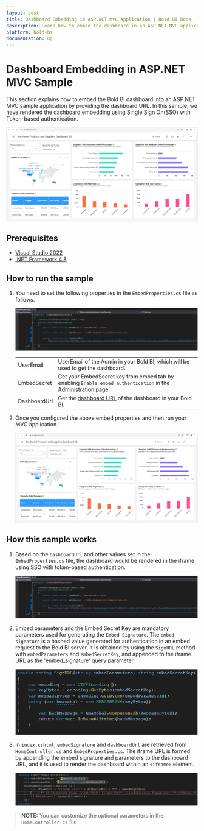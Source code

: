 ```yaml
---
layout: post
title: Dashboard Embedding in ASP.NET MVC Application | Bold BI Docs
description: Learn how to embed the dashboard in an ASP.NET MVC application using iFrame and learn the code to view the particular dashboard with different data connections.
platform: bold-bi
documentation: ug
---
```


# Dashboard Embedding in ASP.NET MVC Sample
This section explains how to embed the Bold BI dashboard into an ASP.NET MVC sample application by providing the dashboard URL. In this sample, we have rendered the dashboard embedding using Single Sign On(SSO) with Token-based authentication.

![DashboardView](/static/assets/iFrame-based/sample/images/dashboard-views.png)

## Prerequisites
* [Visual Studio 2022](https://visualstudio.microsoft.com/downloads/)
* [.NET Framework 4.8](https://dotnet.microsoft.com/en-us/download/dotnet-framework)
  
## How to run the sample

1. You need to set the following properties in the `EmbedProperties.cs` file as follows.

    ![Embed Properties](/static/assets/iFrame-based/sample/images/EmbedProperties.png#max-width=100%)

    <meta charset="utf-8"/>
    <table>
    <tbody>
        <tr>
            <td align="left">UserEmail</td>
            <td align="left">UserEmail of the Admin in your Bold BI, which will be used to get the dashboard.</td>
        </tr>
        <tr>
        <td align="left">EmbedSecret</td>
            <td align="left">Get your EmbedSecret key from embed tab by enabling <code>Enable embed authentication</code> in the <a href='https://help.boldbi.com/embedded-bi/site-administration/embed-settings/'>Administration page</a>. </td>
        </tr>  
        <tr>
        <td align="left">DashboardUrl</td>
            <td align=left">Get the <a href='https://help.boldbi.com/working-with-dashboards/share-dashboards/get-dashboard-link/#get-link'>dashboard URL</a> of the dashboard in your Bold BI.</td>
        </tr> 
    </tbody>
    </table>   

2. Once you configured the above embed properties and then run your MVC application.

    ![DashboardView](/static/assets/iFrame-based/sample/images/dashboard-views.png)

## How this sample works

1. Based on the `DashboardUrl` and other values set in the `EmbedProperties.cs` file, the dashboard would be rendered in the iframe using SSO with token-based authentication.

    ![Embed Properties](/static/assets/iFrame-based/sample/images/EmbedProperties.png#max-width=100%)

2. Embed parameters and the Embed Secret Key are mandatory parameters used for generating the `Embed Signature`. The `embed signature` is a hashed value generated for authentication in an embed request to the Bold BI server. It is obtained by using the `SignURL` method with `embedParameters` and `embedSecretKey`, and appended to the iframe URL as the 'embed_signature' query parameter.

    ![Signature](/static/assets/iFrame-based/sample/images/signaturemethod-homecontroller.png)

3. In `index.cshtml`, `embedSignature` and `dashboardUrl` are retrieved from `HomeController.cs` and `EmbedProperties.cs`. The iframe URL is formed by appending the embed signature and parameters to the dashboard URL, and it is used to render the dashboard within an `<iframe>` element.

    ![Index Html](/static/assets/iFrame-based/sample/images/index-html.png)

> **NOTE:** You can customize the optional parameters in the `HomeController.cs` file

